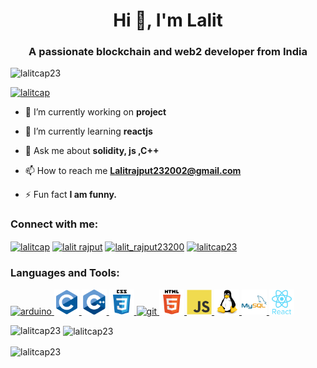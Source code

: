 
<h1 align="center">Hi 👋, I'm Lalit</h1>
<h3 align="center">A passionate blockchain and web2 developer from India</h3>

<p align="left"> <img src="https://komarev.com/ghpvc/?username=lalitcap23&label=Profile%20views&color=0e75b6&style=flat" alt="lalitcap23" /> </p>

<p align="left"> <a href="https://twitter.com/lalitcap" target="blank"><img src="https://img.shields.io/twitter/follow/lalitcap?logo=twitter&style=for-the-badge" alt="lalitcap" /></a> </p>

- 🔭 I’m currently working on **project**

- 🌱 I’m currently learning **reactjs**

- 💬 Ask me about **solidity, js ,C++**

- 📫 How to reach me **Lalitrajput232002@gmail.com**

- ⚡ Fun fact **I am funny.**

<h3 align="left">Connect with me:</h3>
<p align="left">
<a href="https://twitter.com/lalitcap" target="blank"><img align="center" src="https://raw.githubusercontent.com/rahuldkjain/github-profile-readme-generator/master/src/images/icons/Social/twitter.svg" alt="lalitcap" height="30" width="40" /></a>
<a href="https://linkedin.com/in/lalit rajput" target="blank"><img align="center" src="https://raw.githubusercontent.com/rahuldkjain/github-profile-readme-generator/master/src/images/icons/Social/linked-in-alt.svg" alt="lalit rajput" height="30" width="40" /></a>
<a href="https://instagram.com/lalit_rajput23200" target="blank"><img align="center" src="https://raw.githubusercontent.com/rahuldkjain/github-profile-readme-generator/master/src/images/icons/Social/instagram.svg" alt="lalit_rajput23200" height="30" width="40" /></a>
<a href="https://www.leetcode.com/lalitcap23" target="blank"><img align="center" src="https://raw.githubusercontent.com/rahuldkjain/github-profile-readme-generator/master/src/images/icons/Social/leet-code.svg" alt="lalitcap23" height="30" width="40" /></a>
</p>

<h3 align="left">Languages and Tools:</h3>
<p align="left"> <a href="https://www.arduino.cc/" target="_blank" rel="noreferrer"> <img src="https://cdn.worldvectorlogo.com/logos/arduino-1.svg" alt="arduino" width="40" height="40"/> </a> <a href="https://www.cprogramming.com/" target="_blank" rel="noreferrer"> <img src="https://raw.githubusercontent.com/devicons/devicon/master/icons/c/c-original.svg" alt="c" width="40" height="40"/> </a> <a href="https://www.w3schools.com/cpp/" target="_blank" rel="noreferrer"> <img src="https://raw.githubusercontent.com/devicons/devicon/master/icons/cplusplus/cplusplus-original.svg" alt="cplusplus" width="40" height="40"/> </a> <a href="https://www.w3schools.com/css/" target="_blank" rel="noreferrer"> <img src="https://raw.githubusercontent.com/devicons/devicon/master/icons/css3/css3-original-wordmark.svg" alt="css3" width="40" height="40"/> </a> <a href="https://git-scm.com/" target="_blank" rel="noreferrer"> <img src="https://www.vectorlogo.zone/logos/git-scm/git-scm-icon.svg" alt="git" width="40" height="40"/> </a> <a href="https://www.w3.org/html/" target="_blank" rel="noreferrer"> <img src="https://raw.githubusercontent.com/devicons/devicon/master/icons/html5/html5-original-wordmark.svg" alt="html5" width="40" height="40"/> </a> <a href="https://developer.mozilla.org/en-US/docs/Web/JavaScript" target="_blank" rel="noreferrer"> <img src="https://raw.githubusercontent.com/devicons/devicon/master/icons/javascript/javascript-original.svg" alt="javascript" width="40" height="40"/> </a> <a href="https://www.linux.org/" target="_blank" rel="noreferrer"> <img src="https://raw.githubusercontent.com/devicons/devicon/master/icons/linux/linux-original.svg" alt="linux" width="40" height="40"/> </a> <a href="https://www.mysql.com/" target="_blank" rel="noreferrer"> <img src="https://raw.githubusercontent.com/devicons/devicon/master/icons/mysql/mysql-original-wordmark.svg" alt="mysql" width="40" height="40"/> </a> <a href="https://reactjs.org/" target="_blank" rel="noreferrer"> <img src="https://raw.githubusercontent.com/devicons/devicon/master/icons/react/react-original-wordmark.svg" alt="react" width="40" height="40"/> </a> </p>

<p><img align="left" src="https://github-readme-stats.vercel.app/api/top-langs?username=lalitcap23&show_icons=true&locale=en&layout=compact" alt="lalitcap23" /></p>

<p>&nbsp;<img align="center" src="https://github-readme-stats.vercel.app/api?username=lalitcap23&show_icons=true&locale=en" alt="lalitcap23" /></p>

<p><img align="center" src="https://github-readme-streak-stats.herokuapp.com/?user=lalitcap23&" alt="lalitcap23" /></p>

